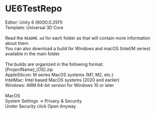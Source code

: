 # UE6TestRepo
Editor: Unity 6 (6000.0.25f1)<br>
Template: Universal 3D Core<br>
<br>
Read the `README.md` for each folder as that will contain more information about them<br>
You can also download a build for Windows and macOS (Intel/M series) available in the main folder.<br>
<br>
The builds are organized in the following format:<br>
[ProjectName]_[OS].zip<br>
AppleSilicon: M series MacOS systems (M1, M2, etc.)<br>
IntelMac: Intel based MacOS systems (2020 and earlier)<br>
Windows: ARM 64-bit version for Windows 10 or later<br>
<br>
MacOS<br>
System Settings -> Privacy & Security<br>
Under Security click Open Anyway
